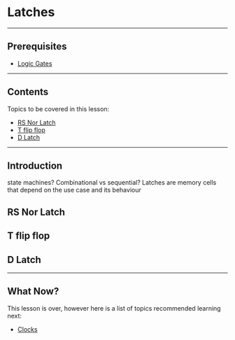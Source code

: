 # Latches

---

## Prerequisites

- [Logic Gates](Boolean%20Logic.md#logic-gates)

---

## Contents

Topics to be covered in this lesson:

- [RS Nor Latch](Latches.md#rs-nor-latch)
- [T flip flop](Latches.md#t-flip-flop)
- [D Latch](Latches.md#d-latch)

---

## Introduction

state machines? Combinational vs sequential? Latches are memory cells that depend on the use case and its behaviour

## RS Nor Latch



## T flip flop



## D Latch



---
## What Now?

This lesson is over, however here is a list of topics recommended learning next:

- [Clocks]()

